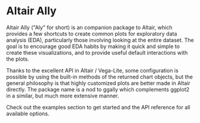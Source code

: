 # Altair Ally

Altair Ally ("Aly" for short) is an companion package to Altair,
which provides a few shortcuts to create common plots
for exploratory data analysis (EDA),
particularly those involving looking at the entire dataset.
The goal is to encourage good EDA habits
by making it quick and simple to create these visualizations,
and to provide useful default interactions with the plots.

Thanks to the excellent API in Altair / Vega-Lite,
some configuration is possible
by using the built-in methods of the returned chart objects,
but the general philosophy is that highly customized plots
are better made in Altair directly.
The package name is a nod to ggally
which complements ggplot2 in a similar,
but much more extensive manner.

Check out the examples section to get started
and the API reference for all available options.
